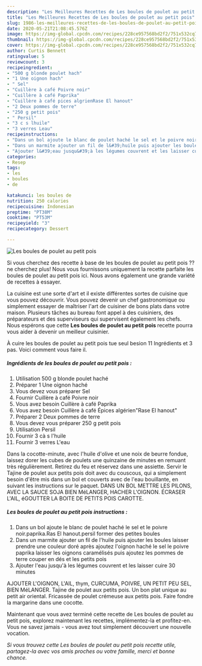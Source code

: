 ```yaml
---
description: "Les Meilleures Recettes de Les boules de poulet au petit pois"
title: "Les Meilleures Recettes de Les boules de poulet au petit pois"
slug: 1986-les-meilleures-recettes-de-les-boules-de-poulet-au-petit-pois
date: 2020-05-21T21:08:45.576Z
image: https://img-global.cpcdn.com/recipes/228ce957568bd2f2/751x532cq70/les-boules-de-poulet-au-petit-pois-photo-principale-de-la-recette.jpg
thumbnail: https://img-global.cpcdn.com/recipes/228ce957568bd2f2/751x532cq70/les-boules-de-poulet-au-petit-pois-photo-principale-de-la-recette.jpg
cover: https://img-global.cpcdn.com/recipes/228ce957568bd2f2/751x532cq70/les-boules-de-poulet-au-petit-pois-photo-principale-de-la-recette.jpg
author: Curtis Bennett
ratingvalue: 5
reviewcount: 3
recipeingredient:
- "500 g blonde poulet hach"
- "1 Une oignon hach"
- " Sel"
- "Cuillère à café Poivre noir"
- "Cuillère à café Paprika"
- "Cuillère à café pices algrienRase El hanout"
- "2 Deux pommes de terre"
- "250 g petit pois"
- " Persil"
- "3 c s lhuile"
- "3 verres Leau"
recipeinstructions:
- "Dans un bol ajoute le blanc de poulet haché le sel et le poivre noir.paprika.Ras El hanout.persil former des petites boules"
- "Dans un marmite ajouter un fil de l&#39;huile puis ajouter les boules laisser prendre une couleur doré après ajoutez l&#39;oignon haché le sel le poivre paprika laisser les oignons caramélisés puis ajoutez les pommes de terre couper en dés et les petits pois"
- "Ajouter l&#39;eau jusqu&#39;à les légumes couvrent et les laisser cuire 30 minutes"
categories:
- Resep
tags:
- les
- boules
- de

katakunci: les boules de 
nutrition: 250 calories
recipecuisine: Indonesian
preptime: "PT38M"
cooktime: "PT53M"
recipeyield: "3"
recipecategory: Dessert

---
```



![Les boules de poulet au petit pois](https://img-global.cpcdn.com/recipes/228ce957568bd2f2/751x532cq70/les-boules-de-poulet-au-petit-pois-photo-principale-de-la-recette.jpg)

Si vous cherchez des recette à base de les boules de poulet au petit pois ?? ne cherchez plus! Nous vous fournissons uniquement la recette parfaite les boules de poulet au petit pois ici. Nous avons également une grande variété de recettes à essayer.

La cuisine est une sorte d'art et il existe différentes sortes de cuisine que vous pouvez découvrir. Vous pouvez devenir un chef gastronomique ou simplement essayer de maîtriser l'art de cuisiner de bons plats dans votre maison. Plusieurs tâches au bureau font appel à des cuisiniers, des préparateurs et des superviseurs qui supervisent également les chefs. Nous espérons que cette <strong> Les boules de poulet au petit pois </strong> recette pourra vous aider à devenir un meilleur cuisinier.

<!--inarticleads1-->

À cuire les boules de poulet au petit pois tue seul besion 11 Ingrédients et 3 pas. Voici comment vous faire il.

##### Ingrédients de les boules de poulet au petit pois :

1. Utilisation 500 g blonde poulet haché
1. Préparer 1 Une oignon haché
1. Vous devez vous préparer  Sel
1. Fournir Cuillère à café Poivre noir
1. Vous avez besoin Cuillère à café Paprika
1. Vous avez besoin Cuillère à café Épices algérien&#34;Rase El hanout&#34;
1. Préparer 2 Deux pommes de terre
1. Vous devez vous préparer 250 g petit pois
1. Utilisation  Persil
1. Fournir 3 cà s l&#39;huile
1. Fournir 3 verres L&#39;eau


Dans la cocotte-minute, avec l&#39;huile d&#39;olive et une noix de beurre fondue, laissez dorer les cubes de poulets une quinzaine de minutes en remuant très régulièrement. Retirez du feu et réservez dans une assiette. Servir le Tajine de poulet aux petits pois doit avec du couscous, qui a simplement besoin d&#39;être mis dans un bol et couverts avec de l&#39;eau bouillante, en suivant les instructions sur le paquet. DANS UN BOL METTRE LES PILONS, AVEC LA SAUCE SOJA BIEN MéLANGER, HACHER L&#39;OIGNON. ÉCRASER L&#39;AIL, éGOUTTER LA BOITE DE PETITS POIS CAROTTE. 

<!--inarticleads2-->

##### Les boules de poulet au petit pois instructions :

1. Dans un bol ajoute le blanc de poulet haché le sel et le poivre noir.paprika.Ras El hanout.persil former des petites boules
1. Dans un marmite ajouter un fil de l&#39;huile puis ajouter les boules laisser prendre une couleur doré après ajoutez l&#39;oignon haché le sel le poivre paprika laisser les oignons caramélisés puis ajoutez les pommes de terre couper en dés et les petits pois
1. Ajouter l&#39;eau jusqu&#39;à les légumes couvrent et les laisser cuire 30 minutes


AJOUTER L&#39;OIGNON, L&#39;AIL, thym, CURCUMA, POIVRE, UN PETIT PEU SEL, BIEN MéLANGER. Tajine de poulet aux petits pois. Un bon plat unique au petit air oriental. Fricassée de poulet crémeuse aux petits pois. Faire fondre la margarine dans une cocotte. 

<!--inarticleads1-->

<p>
Maintenant que vous avez terminé cette recette de Les boules de poulet au petit pois, explorez maintenant les recettes, implémentez-la et profitez-en. Vous ne savez jamais - vous avez tout simplement découvert une nouvelle vocation.
</p>

<p>
<i>Si vous trouvez cette Les boules de poulet au petit pois recette utile, partagez-la avec vos amis proches ou votre famille, merci et bonne chance.</i>
</p>
